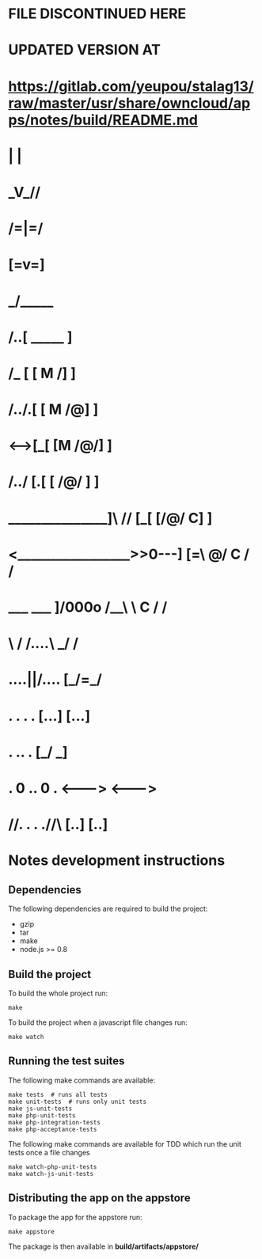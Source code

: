 #
# FILE DISCONTINUED HERE
# UPDATED VERSION AT
#         https://gitlab.com/yeupou/stalag13/raw/master/usr/share/owncloud/apps/notes/build/README.md
#
#                                 |     |
#                                 \_V_//
#                                 \/=|=\/
#                                  [=v=]
#                                __\___/_____
#                               /..[  _____  ]
#                              /_  [ [  M /] ]
#                             /../.[ [ M /@] ]
#                            <-->[_[ [M /@/] ]
#                           /../ [.[ [ /@/ ] ]
#      _________________]\ /__/  [_[ [/@/ C] ]
#     <_________________>>0---]  [=\ \@/ C / /
#        ___      ___   ]/000o   /__\ \ C / /
#           \    /              /....\ \_/ /
#        ....\||/....           [___/=\___/
#       .    .  .    .          [...] [...]
#      .      ..      .         [___/ \___]
#      .    0 .. 0    .         <---> <--->
#   /\/\.    .  .    ./\/\      [..]   [..]
#
# Notes development instructions

## Dependencies

The following dependencies are required to build the project:

* gzip
* tar
* make
* node.js >= 0.8


## Build the project

To build the whole project run:

	make

To build the project when a javascript file changes run:

	make watch

## Running the test suites

The following make commands are available:

	make tests  # runs all tests
	make unit-tests  # runs only unit tests
	make js-unit-tests
	make php-unit-tests
	make php-integration-tests
	make php-acceptance-tests

The following make commands are available for TDD which run the unit tests once a file changes

	make watch-php-unit-tests
	make watch-js-unit-tests

## Distributing the app on the appstore

To package the app for the appstore run:

	make appstore

The package is then available in **build/artifacts/appstore/**